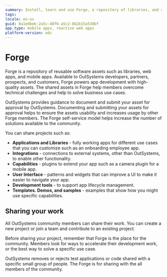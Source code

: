 ```yaml
---
summary: Install, learn and use Forge, a repository of libraries, and apps to create and share your projects.
tags:
locale: en-us
guid: 8a1edbeb-2a5c-48f6-a5c2-8b2b15a538bf
app_type: mobile apps, reactive web apps
platform-version: odc
---
```


# Forge

Forge is a repository of reusable software assets such as libraries, web apps, and mobile apps. Available to OutSystems developers, partners, prospects, and customers, Forge powers app development with high-quality assets. The shared assets in Forge help members overcome technical challenges and help to solve business use cases.

OutSystems provides guidance to document and submit your asset for approval by OutSystems. Documenting and submitting your assets for approval helps to ensure the assets usability and increases usage by other Forge members. The Forge self-service model helps increase the number of solutions available to the community.

You can share projects such as:

* **Applications and Libraries** - fully working apps for different use cases that you can customize such as an onboarding employee app.
* **Integrations** - connections to external systems, other than OutSystems, to enable other functionality.
* **Capabilities** - plugins to extend your app such as a camera plugin for a mobile app.
* **User Interface** - patterns and widgets that can improve a UI to make it easier to navigate your app.
* **Development tools** - to support app lifecycle management.
* **Templates. Demos, and samples** - examples that show how you might use specific capabilities.

## Sharing your work

All OutSystems community members can share their work. You can create a new project or join a team and contribute to an existing project.

Before sharing your project, remember that Forge is the place for the community. Members look for  ways to accelerate their development work, or the best way to solve a specific use case.

<div class="info" markdown="1">

OutSystems removes or rejects test applications or code shared with a specific small group of people. The Forge is for sharing with the all members of the community.

</div>
